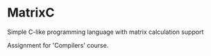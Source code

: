 # MatrixC
Simple C-like programming language with matrix calculation support

Assignment for 'Compilers' course.
